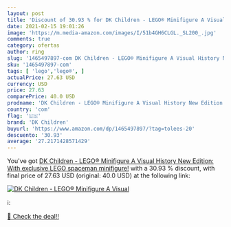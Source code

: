```yaml
---
layout: post
title: 'Discount of 30.93 % for DK Children - LEGO® Minifigure A Visual '
date: 2021-02-15 19:01:26
image: 'https://m.media-amazon.com/images/I/51b4GH6CLGL._SL200_.jpg'
comments: true
category: ofertas
author: ring
slug: '1465497897-com DK Children - LEGO® Minifigure A Visual History New...'
sku: '1465497897-com'
tags: [ 'lego','lego®', ]
actualPrice: 27.63 USD
currency: USD
price: 27.63
comparePrice: 40.0 USD
prodname: 'DK Children - LEGO® Minifigure A Visual History New Edition: With exclusive LEGO spaceman minifigure!'
country: 'com'
flag: '🇺🇸'
brand: 'DK Children'
buyurl: 'https://www.amazon.com/dp/1465497897/?tag=tolees-20'
descuento: '30.93'
average: '27.2171428571429'
---
```


You've got [DK Children - LEGO® Minifigure A Visual History New Edition: With exclusive LEGO spaceman minifigure!](https://www.amazon.com/dp/1465497897/?tag=tolees-20) with a  30.93 % discount, with final price of 27.63 USD (original: 40.0 USD) at the following link:

[![DK Children - LEGO® Minifigure A Visual ](https://m.media-amazon.com/images/I/51b4GH6CLGL._SL200_.jpg)](https://www.amazon.com/dp/1465497897/?tag=tolees-20)

ℹ️:


[🛒 Check the deal!!](https://www.amazon.com/dp/1465497897/?tag=tolees-20)
